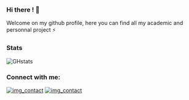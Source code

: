 ### Hi there ! 👋

Welcome on my github profile, here you can find all my academic and personnal project ⚡ 



### Stats
![GHstats](https://github-readme-stats.vercel.app/api?username=Max-Rve&show_icons=true)


### Connect with me:
[![img_contact](.\img\globe-light.svg)](www.linkedin.com/in/riviere-maxime#gh-light-mode-only)
[![img_contact](.\img\globe-light.svg)](www.linkedin.com/in/riviere-maxime#gh-dark-mode-only)
